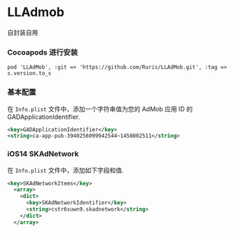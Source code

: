 # LLAdmob
自封装自用

### Cocoapods 进行安装
```
pod 'LLAdMob', :git => 'https://github.com/Ruris/LLAdMob.git', :tag => s.version.to_s
```

### 基本配置

在 `Info.plist` 文件中，添加一个字符串值为您的 AdMob 应用 ID 的 GADApplicationIdentifier.
```xml
<key>GADApplicationIdentifier</key>
<string>ca-app-pub-3940256099942544~1458002511</string>
```

### iOS14 SKAdNetwork

在 `Info.plist` 文件中，添加如下字段和值.
```xml
<key>SKAdNetworkItems</key>
  <array>
    <dict>
      <key>SKAdNetworkIdentifier</key>
      <string>cstr6suwn9.skadnetwork</string>
    </dict>
  </array>
```
